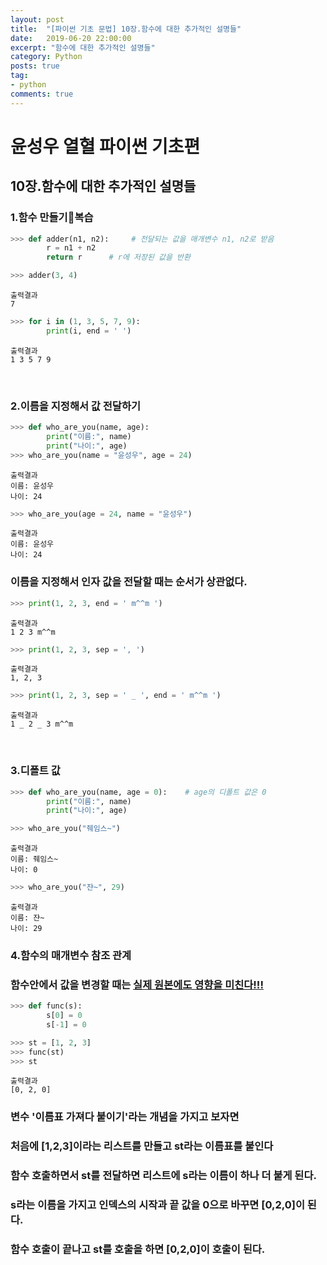 ```yaml
---
layout: post
title:  "[파이썬 기초 문법] 10장.함수에 대한 추가적인 설명들"
date:   2019-06-20 22:00:00
excerpt: "함수에 대한 추가적인 설명들"
category: Python
posts: true
tag:
- python
comments: true
---
```


# 윤성우 열혈 파이썬 기초편
## 10장.함수에 대한 추가적인 설명들
### 1.함수 만들기복습
~~~ python
>>> def adder(n1, n2):     # 전달되는 값을 매개변수 n1, n2로 받음
        r = n1 + n2
        return r      # r에 저장된 값을 반환

>>> adder(3, 4)
~~~
~~~
출력결과
7
~~~

~~~ python
>>> for i in (1, 3, 5, 7, 9):
        print(i, end = ' ')
~~~
~~~
출력결과
1 3 5 7 9
~~~
<br>

### 2.이름을 지정해서 값 전달하기
~~~ python
>>> def who_are_you(name, age):
        print("이름:", name)
        print("나이:", age)
>>> who_are_you(name = "윤성우", age = 24)
~~~
~~~
출력결과
이름: 윤성우
나이: 24
~~~

~~~ python
>>> who_are_you(age = 24, name = "윤성우")
~~~
~~~
출력결과
이름: 윤성우
나이: 24
~~~
### 이름을 지정해서 인자 값을 전달할 때는 순서가 상관없다.

~~~ python
>>> print(1, 2, 3, end = ' m^^m ')
~~~
~~~
출력결과
1 2 3 m^^m
~~~

~~~ python
>>> print(1, 2, 3, sep = ', ')
~~~
~~~
출력결과
1, 2, 3
~~~

~~~ python
>>> print(1, 2, 3, sep = ' _ ', end = ' m^^m ')
~~~
~~~
출력결과
1 _ 2 _ 3 m^^m
~~~
<br>

### 3.디폴트 값
~~~ python
>>> def who_are_you(name, age = 0):    # age의 디폴트 값은 0
        print("이름:", name)
        print("나이:", age)
~~~

~~~ python
>>> who_are_you("줴임스~")
~~~
~~~
출력결과
이름: 줴임스~
나이: 0
~~~
~~~ python
>>> who_are_you("쟌~", 29)
~~~
~~~
출력결과
이름: 쟌~
나이: 29
~~~

### 4.함수의 매개변수 참조 관계
### 함수안에서 값을 변경할 때는 <u>실제 원본에도 영향을 미친다!!!</u>
~~~ python
>>> def func(s):
        s[0] = 0
        s[-1] = 0

>>> st = [1, 2, 3]
>>> func(st)
>>> st
~~~
~~~
출력결과
[0, 2, 0]
~~~
### 변수 '이름표 가져다 붙이기'라는 개념을 가지고 보자면
### 처음에 [1,2,3]이라는 리스트를 만들고 st라는 이름표를 붙인다
### 함수 호출하면서 st를 전달하면 리스트에 s라는 이름이 하나 더 붙게 된다.
### s라는 이름을 가지고 인덱스의 시작과 끝 값을 0으로 바꾸면 [0,2,0]이 된다.
### 함수 호출이 끝나고 st를 호출을 하면 [0,2,0]이 호출이 된다.
